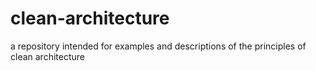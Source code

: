 # clean-architecture
 a repository intended for examples and descriptions of the principles of clean architecture
